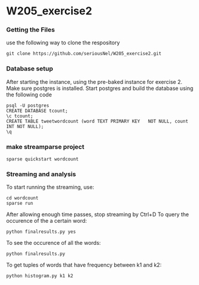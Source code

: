 # W205_exercise2

### Getting the Files
use the following way to clone the respository
```
git clone https://github.com/seriousNel/W205_exercise2.git
```
### Database setup 

After starting the instance, using the pre-baked instance for exercise 2. Make sure postgres is installed.
Start postgres and build the database using the following code

```
psql -U postgres
CREATE DATABASE tcount;
\c tcount;
CREATE TABLE tweetwordcount (word TEXT PRIMARY KEY   NOT NULL, count INT NOT NULL);
\q
```
### make streamparse project 
```
sparse quickstart wordcount
```

### Streaming and analysis

To start running the streaming, use:
```
cd wordcount
sparse run
```
After allowing enough time passes, stop streaming by Ctrl+D
To query the occurence of the a certain word:
```
python finalresults.py yes
```
To see the occurence of all the words:

```
python finalresults.py
```
To get tuples of words that have frequency between k1 and k2: 

```
python histogram.py k1 k2
```










